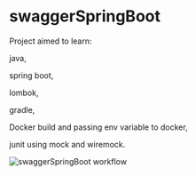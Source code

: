 # swaggerSpringBoot
Project aimed to learn:

  java, 

  spring boot, 

  lombok, 

  gradle, 

  Docker build and passing env variable to docker,

  junit using mock and wiremock. 

![swaggerSpringBoot workflow](https://github.com/suneel-kms123/swaggerSpringBoot/blob/master/.github/workflows/gradle.yml//badge.svg)
